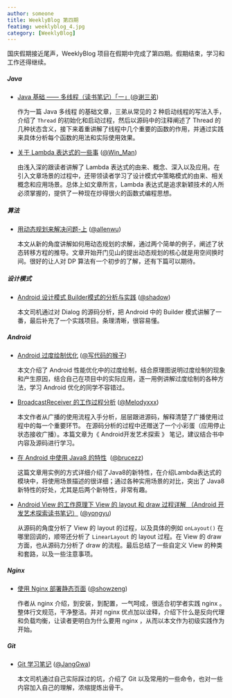```yaml
---
author: someone
title: WeeklyBlog 第四期
featimg: weeklyblog_4.jpg
category: [WeeklyBlog]
---
```


国庆假期接近尾声，WeeklyBlog 项目在假期中完成了第四期。假期结束，学习和工作还得继续。

##### Java

- [Java 基础 —— 多线程（读书笔记）「一」](http://imxie.cc/2016/09/21/Review-Java-Thread/)([@谢三弟](https://github.com/xcc3641))

  作为一篇 Java 多线程 的基础文章，三弟从常见的 2 种启动线程的写法入手，介绍了 `Thread` 的初始化和启动过程，然后以源码中的注释阐述了 Thread 的几种状态含义，接下来着重讲解了线程中几个重要的函数的作用，并通过实践来具体分析每个函数的用法和实际使用效果。

- [关于 Lambda 表达式的一些事](https://win-man.github.io/2016/09/24/%E5%85%B3%E4%BA%8E%20Lambda%20%E8%A1%A8%E8%BE%BE%E5%BC%8F%E7%9A%84%E4%B8%80%E4%BA%9B%E4%BA%8B/) ([@Win_Man](https://github.com/Win-Man))

  由浅入深的跟读者讲解了 Lambda 表达式的由来、概念、深入以及应用。在引入文章场景的过程中，还带领读者学习了设计模式中策略模式的由来、相关概念和应用场景。总体上如文章所言，Lambda 表达式是追求新颖技术的人所必须掌握的，提供了一种现在炒得很火的函数式编程思想。

##### 算法

- [用动态规划来解决问题-上](http://allenwu.itscoder.com/2016/09/24/dynamic-programming/) ([@allenwu](http://allenwu.itscoder.com/))

  本文从新的角度讲解如何用动态规划的求解，通过两个简单的例子，阐述了状态转移方程的推导。文章开始开门见山的提出动态规划的核心就是用空间换时间。很好的让人对 DP 算法有一个初步的了解，还有下篇可以期待。

##### 设计模式

- [Android 设计模式 Builder模式的分析与实践](https://shadowzwy.github.io/2016/09/26/Android%E8%AE%BE%E8%AE%A1%E6%A8%A1%E5%BC%8FBuilder%E6%A8%A1%E5%BC%8F%E7%9A%84%E5%88%86%E6%9E%90%E5%92%8C%E5%AE%9E%E8%B7%B5.html) ([@shadow](https://github.com/shaDowZwy))

  本文司机通过对 Dialog 的源码分析，把 Android 中的 Builder 模式讲解了一番，最后补充了一个实践项目。条理清晰，很容易懂。

##### Android

- [Android 过度绘制优化](http://jaeger.itscoder.com/android/2016/09/29/android-performance-overdraw.html) ([@写代码的猴子](https://github.com/laobie))

  本文介绍了 Android 性能优化中的过度绘制，结合原理图说明过度绘制的现象和产生原因，结合自己在项目中的实际应用，逐一用例讲解过度绘制的各种方法，学习 Android 优化的同学不容错过。

- [BroadcastReceiver 的工作过程分析](http://melodyxxx.com/2016/09/24/broadcast-receiver-analysis/) ([@Melodyxxx](https://github.com/melodyxxx))

  本文作者从广播的使用流程入手分析，层层跟进源码，解释清楚了广播使用过程中的每一个重要环节。
  在源码分析的过程中还赠送了一个小彩蛋（应用停止状态接收广播）。本篇文章为《 Android开发艺术探索 》 笔记，建议结合书中内容及源码进行学习。

- [在 Android 中使用 Java8 的特性](http://brucezz.itscoder.com/articles/2016/10/05/use_java8_in_android/)  ([@brucezz](https://github.com/brucezz))

  这篇文章用实例的方式详细介绍了Java8的新特性，在介绍Lambda表达式的模块中，将使用场景描述的很详细；通过各种实用场景的对比，突出了 Java8 新特性的好处，尤其是后两个新特性，非常有趣。

- [Android View 的工作原理下 View 的 layout 和 draw 过程详解 （Android 开发艺术探索读书笔记）](http://yongyu.itscoder.com/2016/10/05/view_layout_and_draw/) ([@yongyu](https://github.com/yongyu0102))

  从源码的角度分析了 View 的 layout 的过程，以及具体的例如 `onLayout()` 在哪里回调的，顺带还分析了 `LinearLayout` 的 layout 过程。在 View 的 draw 方面，也从源码力分析了 draw 的流程。最后总结了一些自定义 View 的种类和套路，以及一些注意事项。

##### Nginx

- [使用 Nginx 部署静态页面](http://showzeng.itscoder.com/nginx/2016/10/03/use-nginx-to-deploy-static-pages-easily.html) ([@showzeng](https://github.com/showzeng))

  作者从 nginx 介绍，到安装，到配置，一气呵成，很适合初学者实践 nginx 。整体行文规范，干净整洁。并对 nginx 优点加以诠释，介绍下什么是反向代理和负载均衡，让读者更明白为什么要用 nginx ，从而以本文作为初级实践作为开始。

##### Git

- [Git 学习笔记](http://janggwa.cn/2016/10/04/Git%E5%AD%A6%E4%B9%A0%E7%AC%94%E8%AE%B0/) ([@JangGwa](https://github.com/JangGwa))

  本文司机通过自己实际踩过的坑，介绍了 Git 以及常用的一些命令，也对一些内容加入自己的理解，浓缩提炼出骨干。

